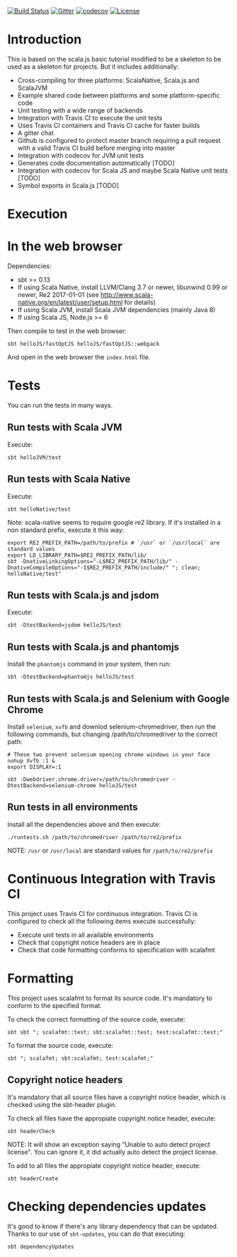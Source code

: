 [![Build Status](https://travis-ci.org/nVotesOrg/scalaSkeleton.svg?branch=master)](https://travis-ci.org/nVotesOrg/scalaSkeleton) [![Gitter](https://img.shields.io/badge/gitter-join%20chat-green.svg)](https://gitter.im/nVotesOrg/scalaSkeleton) [![codecov](https://codecov.io/gh/nVotesOrg/scalaSkeleton/branch/master/graph/badge.svg)](https://codecov.io/gh/nVotesOrg/scalaSkeleton) [![License](https://img.shields.io/badge/license-Apache%202-blue.svg)](https://raw.githubusercontent.com/47deg/github4s/master/LICENSE)

# Introduction

This is based on the scala.js basic tutorial modified to be a skeleton to be used as
a skeleton for projects. But it includes additionally:
- Cross-compiling for three platforms: ScalaNative, Scala.js and ScalaJVM
- Example shared code between platforms and some platform-specific code
- Unit testing with a wide range of backends
- Integration with Travis CI to execute the unit tests
- Uses Travis CI containers and Travis CI cache for faster builds
- A gitter chat
- Github is configured to protect master branch requiring a pull request with a
  valid Travis CI build before merging into master
- Integration with codecov for JVM unit tests
- Generates code documentation automatically [TODO]
- Integration with codecov for Scala JS and maybe Scala Native unit tests [TODO]
- Symbol exports in Scala.js [TODO]

# Execution

# In the web browser

Dependencies:
- sbt >= 0.13
- If using Scala Native, install LLVM/Clang 3.7 or newer, libunwind 0.99 or newer, Re2 2017-01-01 (see http://www.scala-native.org/en/latest/user/setup.html for details)
- If using Scala JVM, install Scala JVM dependencies (mainly Java 8)
- If using Scala JS, Node.js >= 6

Then compile to test in the web browser:

    sbt helloJS/fastOptJS helloJS/fastOptJS::webpack

And open in the web browser the `index.html` file.

# Tests

You can run the tests in many ways.

## Run tests with Scala JVM

Execute:

    sbt helloJVM/test

## Run tests with Scala Native

Execute:

    sbt helloNative/test

Note: scala-native seems to require google re2 library. If it's installed in a
non standard prefix, execute it this way:

    export RE2_PREFIX_PATH=/path/to/prefix # `/usr` or `/usr/local` are standard values
    export LD_LIBRARY_PATH=$RE2_PREFIX_PATH/lib/
    sbt -DnativeLinkingOptions="-L$RE2_PREFIX_PATH/lib/" -DnativeCompileOptions="-I$RE2_PREFIX_PATH/include/" "; clean; helloNative/test"

## Run tests with Scala.js and jsdom

Execute:

    sbt -DtestBackend=jsdom helloJS/test

## Run tests with Scala.js and phantomjs

Install the `phantomjs` command in your system, then run:

    sbt -DtestBackend=phantomjs helloJS/test

## Run tests with Scala.js and Selenium with Google Chrome

Install `selenium`, `xvfb` and downlod selenium-chromedriver, then run the
following commands, but changing /path/to/chromedriver to the correct path:

    # These two prevent selenium opening chrome windows in your face
    nohup Xvfb :1 &
    export DISPLAY=:1

    sbt -Dwebdriver.chrome.driver=/path/to/chromedriver -DtestBackend=selenium-chrome helloJS/test

## Run tests in all environments

Install all the dependencies above and then execute:

    ./runtests.sh /path/to/chromedriver /path/to/re2/prefix

NOTE: `/usr` or `/usr/local` are standard values for `/path/to/re2/prefix`

# Continuous Integration with Travis CI

This project uses Travis CI for continuous integration. Travis CI is configured
to check all the following items execute successfully:
- Execute unit tests in all available environments
- Check that copyright notice headers are in place
- Check that code formatting conforms to specification with scalafmt

# Formatting

This project uses scalafmt to format its source code. It's mandatory to conform
to the specified format.

To check the correct formatting of the source code, execute:

    sbt sbt "; scalafmt::test; sbt:scalafmt::test; test:scalafmt::test;"

To format the source code, execute:

    sbt "; scalafmt; sbt:scalafmt; test:scalafmt;"

## Copyright notice headers


It's mandatory that all source files have a copyright notice header, which is
checked using the sbt-header plugin.

To check all files have the appropiate copyright notice header, execute:

    sbt headerCheck

NOTE: It will show an exception saying "Unable to auto detect project license".
You can ignore it, it did actually auto detect the project license.

To add to all files the appropiate copyright notice header, execute:

    sbt headerCreate

# Checking dependencies updates

It's good to know if there's any library dependency that can be updated. Thanks
to our use of `sbt-updates`, you can do that executing:

    sbt dependencyUpdates
